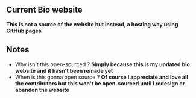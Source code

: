 ## Current Bio website
**This is not a source of the website but instead, a hosting way using GitHub pages**

## Notes
- Why isn't this open-sourced ? **Simply because this is my updated bio website and it hasn't been remade yet**
- When is this gonna open source ? **Of course I appreciate and love all the contributors but this won't be open-sourced until I redesign or abandon the website**

